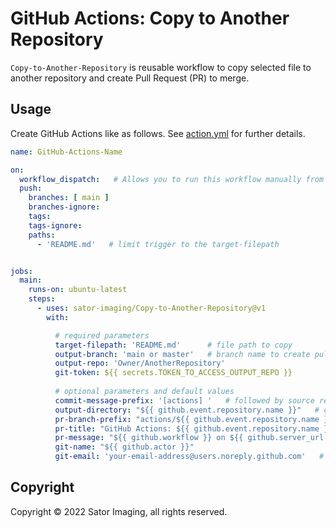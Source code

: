 # GitHub Actions: Copy to Another Repository

`Copy-to-Another-Repository` is reusable workflow to copy selected file to another repository and create Pull Request (PR) to merge.


## Usage

Create GitHub Actions like as follows.
See [action.yml](https://github.com/sator-imaging/Copy-to-Another-Repository/blob/main/action.yml) for further details.


```yaml
name: GitHub-Actions-Name

on:
  workflow_dispatch:   # Allows you to run this workflow manually from the Actions tab
  push:
    branches: [ main ]
    branches-ignore:
    tags:
    tags-ignore:
    paths:
      - 'README.md'   # limit trigger to the target-filepath


jobs:
  main:
    runs-on: ubuntu-latest
    steps:
      - uses: sator-imaging/Copy-to-Another-Repository@v1
        with:

          # required parameters
          target-filepath: 'README.md'      # file path to copy
          output-branch: 'main or master'   # branch name to create pull request
          output-repo: 'Owner/AnotherRepository'
          git-token: ${{ secrets.TOKEN_TO_ACCESS_OUTPUT_REPO }}
          
          # optional parameters and default values
          commit-message-prefix: '[actions] '   # followed by source repository name
          output-directory: "${{ github.event.repository.name }}"   # copy file into sub directory
          pr-branch-prefix: "actions/${{ github.event.repository.name }}"   # branch name prefix followed by date and time
          pr-title: "GitHub Actions: ${{ github.event.repository.name }}"
          pr-message: "${{ github.workflow }} on ${{ github.server_url }}/${{ github.repository }}"   # followed by action repository
          git-name: "${{ github.actor }}"
          git-email: 'your-email-address@users.noreply.github.com'   # user icon is not displayed if not set
```


## Copyright

Copyright &copy; 2022 Sator Imaging, all rights reserved.

